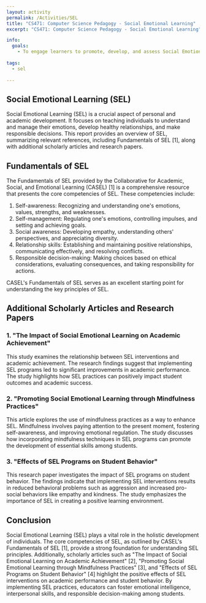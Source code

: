 ```yaml
---
layout: activity
permalink: /Activities/SEL
title: "CS471: Computer Science Pedagogy - Social Emotional Learning"
excerpt: "CS471: Computer Science Pedagogy - Social Emotional Learning"

info:
  goals: 
    - To engage learners to promote, develop, and assess Social Emotional Learning
        
tags:
  - sel
  
---
```


## Social Emotional Learning (SEL)
Social Emotional Learning (SEL) is a crucial aspect of personal and academic development. It focuses on teaching individuals to understand and manage their emotions, develop healthy relationships, and make responsible decisions. This report provides an overview of SEL, summarizing relevant references, including Fundamentals of SEL [1], along with additional scholarly articles and research papers.

## Fundamentals of SEL 
The Fundamentals of SEL provided by the Collaborative for Academic, Social, and Emotional Learning (CASEL) [1] is a comprehensive resource that presents the core competencies of SEL. These competencies include:
1. Self-awareness: Recognizing and understanding one's emotions, values, strengths, and weaknesses.
2. Self-management: Regulating one's emotions, controlling impulses, and setting and achieving goals.
3. Social awareness: Developing empathy, understanding others' perspectives, and appreciating diversity.
4. Relationship skills: Establishing and maintaining positive relationships, communicating effectively, and resolving conflicts.
5. Responsible decision-making: Making choices based on ethical considerations, evaluating consequences, and taking responsibility for actions.

CASEL's Fundamentals of SEL serves as an excellent starting point for understanding the key principles of SEL.

## Additional Scholarly Articles and Research Papers

### 1. "The Impact of Social Emotional Learning on Academic Achievement" 
This study examines the relationship between SEL interventions and academic achievement. The research findings suggest that implementing SEL programs led to significant improvements in academic performance. The study highlights how SEL practices can positively impact student outcomes and academic success. 

### 2. "Promoting Social Emotional Learning through Mindfulness Practices" 
This article explores the use of mindfulness practices as a way to enhance SEL. Mindfulness involves paying attention to the present moment, fostering self-awareness, and improving emotional regulation. The study discusses how incorporating mindfulness techniques in SEL programs can promote the development of essential skills among students.

### 3. "Effects of SEL Programs on Student Behavior" 
This research paper investigates the impact of SEL programs on student behavior. The findings indicate that implementing SEL interventions results in reduced behavioral problems such as aggression and increased pro-social behaviors like empathy and kindness. The study emphasizes the importance of SEL in creating a positive learning environment.

## Conclusion
Social Emotional Learning (SEL) plays a vital role in the holistic development of individuals. The core competencies of SEL, as outlined by CASEL's Fundamentals of SEL [1], provide a strong foundation for understanding SEL principles. Additionally, scholarly articles such as "The Impact of Social Emotional Learning on Academic Achievement" [2], "Promoting Social Emotional Learning through Mindfulness Practices" [3], and "Effects of SEL Programs on Student Behavior" [4] highlight the positive effects of SEL interventions on academic performance and student behavior. By implementing SEL practices, educators can foster emotional intelligence, interpersonal skills, and responsible decision-making among students.
